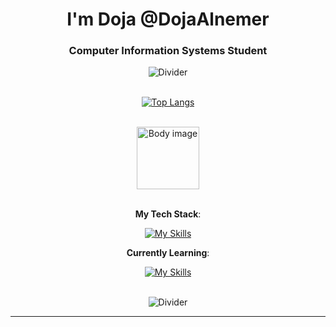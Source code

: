<h1 align="center">I'm Doja @DojaAlnemer</h1>
<h3 align="center">Computer Information Systems Student</h3>
<div align="center">
<img  src="https://media.tenor.com/iTm8wqNUZMsAAAAi/divider.gif" alt="Divider"> 
</div>



<div align="center"></br>

[![Top Langs](https://github-readme-stats.vercel.app/api/top-langs/?username=dexprexxtion&layout=compact&theme=tokyonight&langs_count=8)](https://github.com/anuraghazra/github-readme-stats)
 
 </br>

<img src="https://media.tenor.com/RZ-XlLO5gb4AAAAM/yoru-valorant.gif" alt="Body image" width="100px"> 

</div>






<div align="center">

<br>

**My Tech Stack**:
  
  [![My Skills](https://skillicons.dev/icons?i=arduino,aws,bash,cpp,css,github,html,java,linux,mysql,powershell,py,pycharm,ubuntu,vscode)](https://skillicons.dev)
  

**Currently Learning**:

<div align="center">

[![My Skills](https://skillicons.dev/icons?i=godot,js,php)](https://skillicons.dev)

  </div>
</br></div>
<div align="center">
<img  src="https://media.tenor.com/iTm8wqNUZMsAAAAi/divider.gif" alt="Divider"> 
</div>
  

       

------



